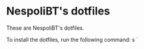 # NespoliBT's dotfiles

These are NespoliBT's dotfiles.

To install the dotfiles, run the following command:
s
`